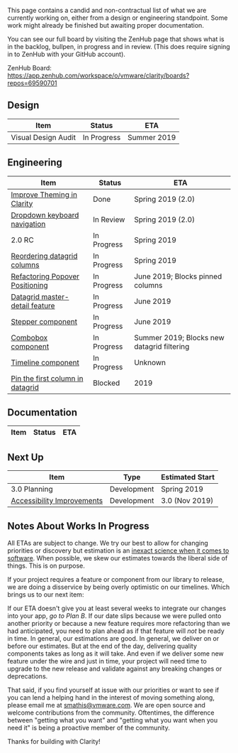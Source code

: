 This page contains a candid and non-contractual list of what we are currently working on, either from a design or engineering standpoint. Some work might already be finished but awaiting proper documentation.

You can see our full board by visiting the ZenHub page that shows what is in the backlog, bullpen, in progress and in review. (This does require signing in to ZenHub with your GitHub account).

ZenHub Board: https://app.zenhub.com/workspace/o/vmware/clarity/boards?repos=69590701

## Design
Item|Status|ETA
----|----|----
Visual Design Audit|In Progress|Summer 2019

## Engineering
Item|Status|ETA
----|----|----
[Improve Theming in Clarity](https://github.com/vmware/clarity/issues/2770)|Done|Spring 2019 (2.0)
[Dropdown keyboard navigation](https://github.com/vmware/clarity/issues/2543)|In Review|Spring 2019 (2.0)
2.0 RC|In Progress|Spring 2019
[Reordering datagrid columns](https://github.com/vmware/clarity/issues/1771)|In Progress|Spring 2019
[Refactoring Popover Positioning](https://github.com/vmware/clarity/issues/2683)|In Progress|June 2019; Blocks pinned columns
[Datagrid master-detail feature](https://github.com/vmware/clarity/issues/2005)|In Progress|June 2019
[Stepper component](https://github.com/vmware/clarity/issues/2503)|In Progress|June 2019
[Combobox component](https://github.com/vmware/clarity/issues/248)|In Progress|Summer 2019; Blocks new datagrid filtering
[Timeline component](https://github.com/vmware/clarity/issues/1633)|In Progress|Unknown
[Pin the first column in datagrid](https://github.com/vmware/clarity/issues/1586)|Blocked|2019

## Documentation
Item|Status|ETA
----|----|----

## Next Up
Item|Type|Estimated Start
----|----|----
3.0 Planning|Development|Spring 2019
[Accessibility Improvements](https://github.com/vmware/clarity/labels/Accessibility)|Development|3.0 (Nov 2019)

## Notes About Works In Progress

All ETAs are subject to change. We try our best to allow for changing priorities or discovery but estimation is an [inexact science when it comes to software](https://techcrunch.com/2016/04/30/estimate-thrice-develop-once/). When possible, we skew our estimates towards the liberal side of things. This is on purpose.

If your project requires a feature or component from our library to release, we are doing a disservice by being overly optimistic on our timelines. Which brings us to our next item:

If our ETA doesn't give you at least several weeks to integrate our changes into your app, _go to Plan B_. If our date slips because we were pulled onto another priority or because a new feature requires more refactoring than we had anticipated, you need to plan ahead as if that feature will _not_ be ready in time. In general, our estimations are good. In general, we deliver on or before our estimates. But at the end of the day, delivering quality components takes as long as it will take. And even if we deliver some new feature under the wire and just in time, your project will need time to upgrade to the new release and validate against any breaking changes or deprecations.

That said, if you find yourself at issue with our priorities or want to see if you can lend a helping hand in the interest of moving something along, please email me at [smathis@vmware.com](mailto:smathis@vmware.coml). We are open source and welcome contributions from the community. Oftentimes, the difference between "getting what you want" and "getting what you want when you need it" is being a proactive member of the community.

Thanks for building with Clarity!
